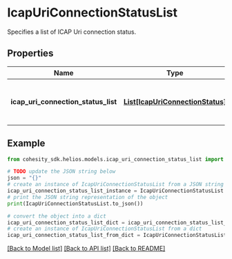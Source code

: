 # IcapUriConnectionStatusList

Specifies a list of ICAP Uri connection status.

## Properties

Name | Type | Description | Notes
------------ | ------------- | ------------- | -------------
**icap_uri_connection_status_list** | [**List[IcapUriConnectionStatus]**](IcapUriConnectionStatus.md) | Specifies the list of ICAP Uri connection status. | [optional] 

## Example

```python
from cohesity_sdk.helios.models.icap_uri_connection_status_list import IcapUriConnectionStatusList

# TODO update the JSON string below
json = "{}"
# create an instance of IcapUriConnectionStatusList from a JSON string
icap_uri_connection_status_list_instance = IcapUriConnectionStatusList.from_json(json)
# print the JSON string representation of the object
print(IcapUriConnectionStatusList.to_json())

# convert the object into a dict
icap_uri_connection_status_list_dict = icap_uri_connection_status_list_instance.to_dict()
# create an instance of IcapUriConnectionStatusList from a dict
icap_uri_connection_status_list_from_dict = IcapUriConnectionStatusList.from_dict(icap_uri_connection_status_list_dict)
```
[[Back to Model list]](../README.md#documentation-for-models) [[Back to API list]](../README.md#documentation-for-api-endpoints) [[Back to README]](../README.md)


